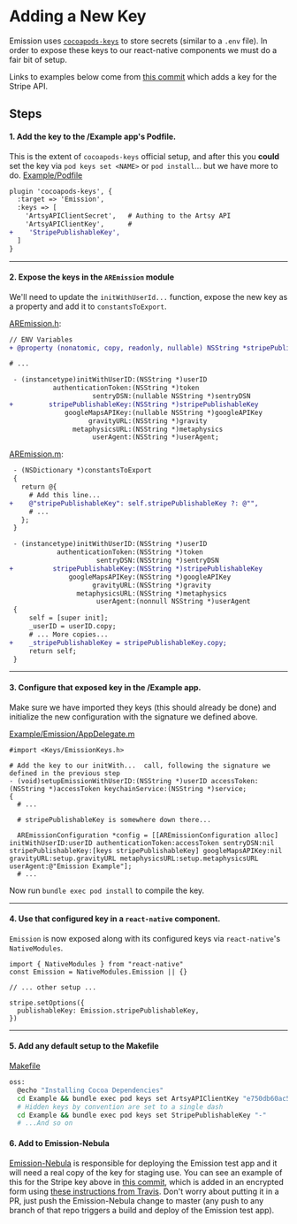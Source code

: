 # Adding a New Key

Emission uses [`cocoapods-keys`](https://github.com/orta/cocoapods-keys) to store secrets (similar to a `.env` file). In order to expose these keys to our react-native components we must do a fair bit of setup.

Links to examples below come from [this commit](https://github.com/artsy/emission/pull/1086/commits/4a2a3e9260e97d791536cf38376a06b0ad0946a8) which adds a key for the Stripe API.

## Steps

#### 1. Add the key to the /Example app's Podfile.

This is the extent of `cocoapods-keys` official setup, and after this you **could** set the key via `pod keys set <NAME>` or `pod install`... but we have more to do.
[Example/Podfile](https://github.com/artsy/emission/blob/4a2a3e9260e97d791536cf38376a06b0ad0946a8/Example/Podfile#L63)

```diff
plugin 'cocoapods-keys', {
  :target => 'Emission',
  :keys => [
    'ArtsyAPIClientSecret',   # Authing to the Artsy API
    'ArtsyAPIClientKey',      #
+    'StripePublishableKey',
  ]
}
```

---

#### 2. Expose the keys in the `AREmission` module

We'll need to update the `initWithUserId...` function, expose the new key as a property and add it to `constantsToExport`.

[AREmission.h](https://github.com/artsy/emission/blob/4a2a3e9260e97d791536cf38376a06b0ad0946a8/Pod/Classes/Core/AREmission.h#L17-L34):

```diff
// ENV Variables
+ @property (nonatomic, copy, readonly, nullable) NSString *stripePublishableKey;

# ...

 - (instancetype)initWithUserID:(NSString *)userID
           authenticationToken:(NSString *)token
                     sentryDSN:(nullable NSString *)sentryDSN
+         stripePublishableKey:(NSString *)stripePublishableKey
              googleMapsAPIKey:(nullable NSString *)googleAPIKey
                    gravityURL:(NSString *)gravity
                metaphysicsURL:(NSString *)metaphysics
                     userAgent:(NSString *)userAgent;
```

[AREmission.m](https://github.com/artsy/emission/blob/4a2a3e9260e97d791536cf38376a06b0ad0946a8/Pod/Classes/Core/AREmission.m#L24-L60):

```diff
 - (NSDictionary *)constantsToExport
 {
   return @{
     # Add this line...
+    @"stripePublishableKey": self.stripePublishableKey ?: @"",
     # ...
   };
 }

 - (instancetype)initWithUserID:(NSString *)userID
            authenticationToken:(NSString *)token
                      sentryDSN:(NSString *)sentryDSN
+          stripePublishableKey:(NSString *)stripePublishableKey
               googleMapsAPIKey:(NSString *)googleAPIKey
                     gravityURL:(NSString *)gravity
                 metaphysicsURL:(NSString *)metaphysics
                      userAgent:(nonnull NSString *)userAgent
 {
     self = [super init];
     _userID = userID.copy;
     # ... More copies...
+    _stripePublishableKey = stripePublishableKey.copy;
     return self;
 }
```

---

#### 3. Configure that exposed key in the /Example app.

Make sure we have imported they keys (this should already be done) and initialize the new configuration with the signature we defined above.

[Example/Emission/AppDelegate.m](https://github.com/artsy/emission/blob/4a2a3e9260e97d791536cf38376a06b0ad0946a8/Example/Emission/AppDelegate.m#L109)

```objc
#import <Keys/EmissionKeys.h>

# Add the key to our initWith...  call, following the signature we defined in the previous step
- (void)setupEmissionWithUserID:(NSString *)userID accessToken:(NSString *)accessToken keychainService:(NSString *)service;
{
  # ...

  # stripePublishableKey is somewhere down there...

  AREmissionConfiguration *config = [[AREmissionConfiguration alloc] initWithUserID:userID authenticationToken:accessToken sentryDSN:nil stripePublishableKey:[keys stripePublishableKey] googleMapsAPIKey:nil gravityURL:setup.gravityURL metaphysicsURL:setup.metaphysicsURL userAgent:@"Emission Example"];
  # ...
```

Now run `bundle exec pod install` to compile the key.

---

#### 4. Use that configured key in a `react-native` component.

`Emission` is now exposed along with its configured keys via `react-native`'s `NativeModules`.

```tsx
import { NativeModules } from "react-native"
const Emission = NativeModules.Emission || {}

// ... other setup ...

stripe.setOptions({
  publishableKey: Emission.stripePublishableKey,
})
```

---

#### 5. Add any default setup to the Makefile

[Makefile](https://github.com/artsy/emission/blob/4a2a3e9260e97d791536cf38376a06b0ad0946a8/Makefile#L56)

```sh
oss:
  @echo "Installing Cocoa Dependencies"
  cd Example && bundle exec pod keys set ArtsyAPIClientKey "e750db60ac506978fc70"
  # Hidden keys by convention are set to a single dash
  cd Example && bundle exec pod keys set StripePublishableKey "-"
  # ...And so on
```

#### 6. Add to Emission-Nebula

[Emission-Nebula](https://github.com/artsy/emission-nebula) is responsible for deploying the Emission test app and it will need a real copy of the key for staging use. You can see an example of this for the Stripe key above in [this commit](https://github.com/artsy/emission-nebula/commit/1cdbec7d0ec3861bdc76cb574ae535f00116de23), which is added in an encrypted form using [these instructions from Travis](https://docs.travis-ci.com/user/encryption-keys/). Don't worry about putting it in a PR, just push the Emission-Nebula change to master (any push to any branch of that repo triggers a build and deploy of the Emission test app).
